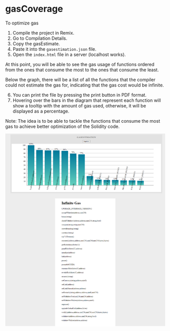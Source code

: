 # gasCoverage
To optimize gas

1. Compile the project in Remix.
2. Go to Compilation Details.
3. Copy the gasEstimate.
4. Paste it into the `gasestimation.json` file. 
5. Open the `index.html` file in a server (localhost works).

At this point, you will be able to see the gas usage of functions ordered from the ones that consume the most to the ones that consume the least.

Below the graph, there will be a list of all the functions that the compiler could not estimate the gas for, indicating that the gas cost would be infinite.

6. You can print the file by pressing the print button in PDF format.
7. Hovering over the bars in the diagram that represent each function will show a tooltip with the amount of gas used, otherwise, it will be displayed as a percentage.

Note: The idea is to be able to tackle the functions that consume the most gas to achieve better optimization of the Solidity code.

![View](https://github.com/DigiCris/gasCoverage/blob/main/view.png)